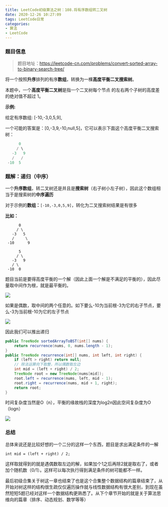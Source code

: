 ```yaml
---
title: LeetCode初级算法之树：108.将有序数组转二叉树
date: 2020-12-26 10:27:09
tags: LeetCode日常
categories: 
- 算法
- LeetCode
---
```


### 题目信息

> 题目地址：https://leetcode-cn.com/problems/convert-sorted-array-to-binary-search-tree/

将一个按照**升序**排列的有序**数组**，转换为一棵**高度平衡二叉搜索树**。<!--more-->

本题中，一个**高度平衡二叉树**是指一个二叉树每个节点 的左右两个子树的高度差的绝对值不超过 1。

**示例:**

给定有序数组: [-10,-3,0,5,9],

一个可能的答案是：[0,-3,9,-10,null,5]，它可以表示下面这个高度平衡二叉搜索树：
```java
      0
     / \
   -3   9
   /   /
 -10  5
```

### 题解：递归（中序）

一个**升序数组**，转二叉树还是并且是**搜索树**（右子树小左子树），因此这个数组相当于是搜索树的**中序遍历**

对于示例的**数组：**`[-10,-3,0,5,9]`，转化为二叉搜索树结果是有很多

**比如：**

```
      0
     / \
   -3   5
   /     \
 -10      9 
```

```
      5
     / \
   -3   9
   / \    
 -10  0    
```

题目当前是要得高度平衡的一个解（因此上面一个解是不满足的平衡的），因此尽量取中间作为根，就是最平衡的。

![](https://gitee-blogimage.oss-cn-beijing.aliyuncs.com/blogImage/%E5%B0%86%E6%9C%89%E5%BA%8F%E6%95%B0%E7%BB%84%E8%BD%AC%E4%BA%8C%E5%8F%89%E6%A0%91/1.png)



如果是偶数，取中间的两个任意的。如下要么-10为当前根-3为它的右子节点，要么-3为当前根-10为它的左子节点

![](https://gitee-blogimage.oss-cn-beijing.aliyuncs.com/blogImage/%E5%B0%86%E6%9C%89%E5%BA%8F%E6%95%B0%E7%BB%84%E8%BD%AC%E4%BA%8C%E5%8F%89%E6%A0%91/2.png)

因此我们可以推出递归

```java
public TreeNode sortedArrayToBST(int[] nums) {
    return recurrence(nums, 0, nums.length - 1);
}
public TreeNode recurrence(int[] nums, int left, int right) {
    if (left > right) return null;
    // 除法运算向下取整，所以偶数取左边
    int mid = (left + right) / 2;
    TreeNode root = new TreeNode(nums[mid]);
    root.left = recurrence(nums, left, mid - 1);
    root.right = recurrence(nums, mid + 1, right);
    return root;
}
```

时间复杂度当然是O（n），平衡的缘故栈的深度为log2n因此空间复杂度为O（logn）

![](https://gitee-blogimage.oss-cn-beijing.aliyuncs.com/blogImage/%E5%B0%86%E6%9C%89%E5%BA%8F%E6%95%B0%E7%BB%84%E8%BD%AC%E4%BA%8C%E5%8F%89%E6%A0%91/j1.png)

### 总结

总体来说还是比较好想的一个二分的这样一个东西，题目是求出满足条件的一解

```
int mid = (left + right) / 2;
```

这样取就得到的就是遇偶数取左边的解，如果加个1之后再除2就是取右了，或者加个随机数（0/1）。这样可以每次执行得到满足条件的树可能都不一样。

最后初级合集关于树这一章也结束了也是这个合集整个数据结构的篇章结束了，从开始对树这样的结构很生疏仅仅遍历操作就与线性数据结构有很大差别，到现在虽然短短5题已经对这样一个数据结构更熟悉了。从下个章节开始的就是关于算法思维向的篇章（排序、动态规划、数学等等）